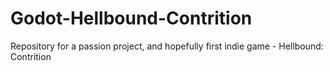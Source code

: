# Godot-Hellbound-Contrition
Repository for a passion project, and hopefully first indie game - Hellbound: Contrition
